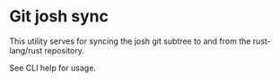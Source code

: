 # Git josh sync
This utility serves for syncing the josh git subtree to and from the rust-lang/rust repository.

See CLI help for usage.
